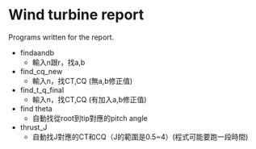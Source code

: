# Wind turbine report
Programs written for the report.

- findaandb
	- 輸入n跟r，找a,b
- find_cq_new
	- 輸入n，找CT,CQ (無a,b修正值)
- find_t_q_final
	- 輸入n，找CT,CQ (有加入a,b修正值)
- find theta
	- 自動找從root到tip對應的pitch angle
- thrust_J
	- 自動找J對應的CT和CQ（J的範圍是0.5~4）(程式可能要跑一段時間)
